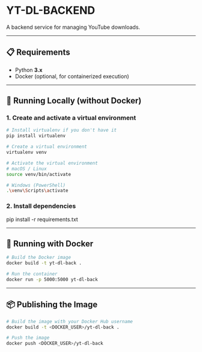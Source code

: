 # YT-DL-BACKEND

A backend service for managing YouTube downloads.

---

## 📋 Requirements
- Python **3.x**
- Docker (optional, for containerized execution)

---

## 🚀 Running Locally (without Docker)

### 1. Create and activate a virtual environment
```bash
# Install virtualenv if you don't have it
pip install virtualenv

# Create a virtual environment
virtualenv venv

# Activate the virtual environment
# macOS / Linux
source venv/bin/activate

# Windows (PowerShell)
.\venv\Scripts\activate
```
### 2.  Install dependencies
pip install -r requirements.txt

---

## 🐳 Running with Docker
```bash
# Build the Docker image
docker build -t yt-dl-back .

# Run the container
docker run -p 5000:5000 yt-dl-back
```

---

## 📦 Publishing the Image
```bash
# Build the image with your Docker Hub username
docker build -t <DOCKER_USER>/yt-dl-back .

# Push the image
docker push <DOCKER_USER>/yt-dl-back
```
